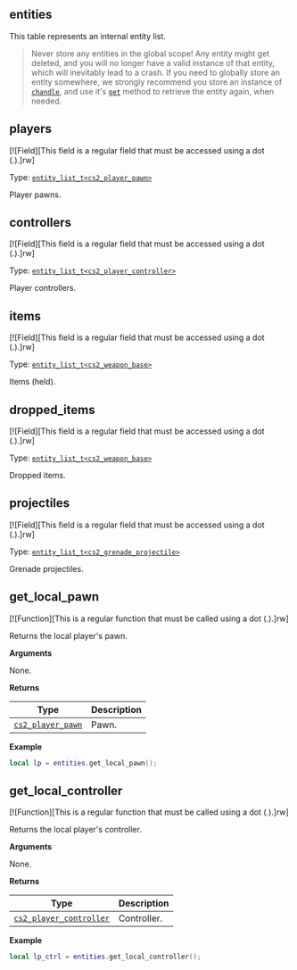 ## entities

This table represents an internal entity list.

> Never store any entities in the global scope! Any entity might get deleted, and you will no longer have a valid instance of that entity, which will inevitably lead to a crash. If you need to globally store an entity somewhere, we strongly recommend you store an instance of [`chandle`](/api/entities/chandle "This type represents an entity handle"), and use it's [`get`](/api/entities/chandle?id=get "Returns the entity, or nil if nothing found.") method to retrieve the entity again, when needed.

## players

[![Field][This field is a regular field that must be accessed using a dot (.).]rw]

Type: [`entity_list_t<cs2_player_pawn>`](/api/entities/entity-list-t "This type represents and entity list.")

Player pawns.

## controllers

[![Field][This field is a regular field that must be accessed using a dot (.).]rw]

Type: [`entity_list_t<cs2_player_controller>`](/api/entities/entity-list-t "This type represents an entity list.")

Player controllers.

## items

[![Field][This field is a regular field that must be accessed using a dot (.).]rw]

Type: [`entity_list_t<cs2_weapon_base>`](/api/entities/entity-list-t "This type represents an entity list.")

Items (held).

## dropped_items

[![Field][This field is a regular field that must be accessed using a dot (.).]rw]

Type: [`entity_list_t<cs2_weapon_base>`](/api/entities/entity-list-t "This type represents an entity list.")

Dropped items.

## projectiles

[![Field][This field is a regular field that must be accessed using a dot (.).]rw]

Type: [`entity_list_t<cs2_grenade_projectile>`](/api/entities/entity-list-t "This type represents an entity list.")

Grenade projectiles.

## get_local_pawn

[![Function][This is a regular function that must be called using a dot (.).]rw]

Returns the local player's pawn.

**Arguments**

None.

**Returns**

| Type | Description |
| ---- | ----------- |
| [`cs2_player_pawn`](/api/entities/base-entity/cs2-player-pawn "This type represents a C_CSPlayerPawn class.") | Pawn. |

**Example**

```lua
local lp = entities.get_local_pawn();
```

## get_local_controller

[![Function][This is a regular function that must be called using a dot (.).]rw]

Returns the local player's controller.

**Arguments**

None.

**Returns**

| Type | Description |
| ---- | ----------- |
| [`cs2_player_controller`](/api/entities/base-entity/cs2-player-controller "This type represents a CCSPlayerController class") | Controller. |

**Example**

```lua
local lp_ctrl = entities.get_local_controller();
```